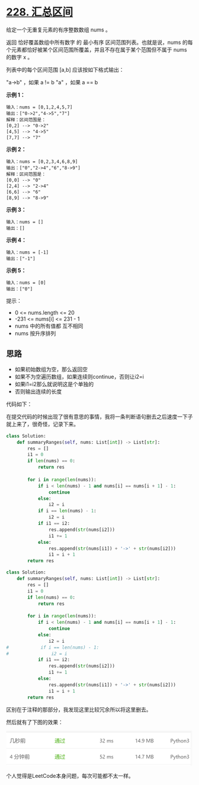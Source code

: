 # [228. 汇总区间](https://leetcode-cn.com/problems/summary-ranges/)

给定一个无重复元素的有序整数数组 nums 。

返回 恰好覆盖数组中所有数字 的 最小有序 区间范围列表。也就是说，nums 的每个元素都恰好被某个区间范围所覆盖，并且不存在属于某个范围但不属于 nums 的数字 x 。

列表中的每个区间范围 [a,b] 应该按如下格式输出：

"a->b" ，如果 a != b
"a" ，如果 a == b

**示例 1：**

```
输入：nums = [0,1,2,4,5,7]
输出：["0->2","4->5","7"]
解释：区间范围是：
[0,2] --> "0->2"
[4,5] --> "4->5"
[7,7] --> "7"
```

**示例 2：**

```
输入：nums = [0,2,3,4,6,8,9]
输出：["0","2->4","6","8->9"]
解释：区间范围是：
[0,0] --> "0"
[2,4] --> "2->4"
[6,6] --> "6"
[8,9] --> "8->9"
```

**示例 3：**

```
输入：nums = []
输出：[]
```

**示例 4：**

```
输入：nums = [-1]
输出：["-1"]
```

**示例 5：**

```
输入：nums = [0]
输出：["0"]
```


提示：

- 0 <= nums.length <= 20
- -231 <= nums[i] <= 231 - 1
- nums 中的所有值都 互不相同
- nums 按升序排列

## 思路

- 如果初始数组为空，那么返回空
- 如果不为空遍历数组，如果连续则continue，否则让i2=i
- 如果i1=i2那么就说明这是个单独的
- 否则输出连续的长度

代码如下：

在提交代码的时候出现了很有意思的事情，我将一条判断语句删去之后速度一下子就上来了，很奇怪，记录下来。

```python
class Solution:
    def summaryRanges(self, nums: List[int]) -> List[str]:
        res = []
        i1 = 0
        if len(nums) == 0:
            return res

        for i in range(len(nums)):
            if i < len(nums) - 1 and nums[i] == nums[i + 1] - 1:
                continue
            else:
                i2 = i
            if i == len(nums) - 1:
                i2 = i
            if i1 == i2:
                res.append(str(nums[i2]))
                i1 += 1
            else:
                res.append(str(nums[i1]) + '->' + str(nums[i2]))
                i1 = i + 1
        return res
```

```python
class Solution:
    def summaryRanges(self, nums: List[int]) -> List[str]:
        res = []
        i1 = 0
        if len(nums) == 0:
            return res

        for i in range(len(nums)):
            if i < len(nums) - 1 and nums[i] == nums[i + 1] - 1:
                continue
            else:
                i2 = i
#            if i == len(nums) - 1:
#                i2 = i
            if i1 == i2:
                res.append(str(nums[i2]))
                i1 += 1
            else:
                res.append(str(nums[i1]) + '->' + str(nums[i2]))
                i1 = i + 1
        return res
```

区别在于注释的那部分，我发现这里比较冗余所以将这里删去。

然后就有了下图的效果：

![image-20210115151300637](../img/image-20210115151300637.png)

个人觉得是LeetCode本身问题，每次可能都不太一样。